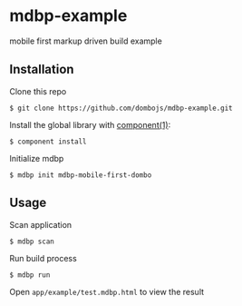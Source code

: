 # mdbp-example

  mobile first markup driven build example

## Installation

  Clone this repo

    $ git clone https://github.com/dombojs/mdbp-example.git

  Install the global library with [component(1)](http://component.io):

    $ component install

  Initialize mdbp

    $ mdbp init mdbp-mobile-first-dombo

## Usage

  Scan application

    $ mdbp scan

  Run build process

    $ mdbp run

Open `app/example/test.mdbp.html` to view the result
